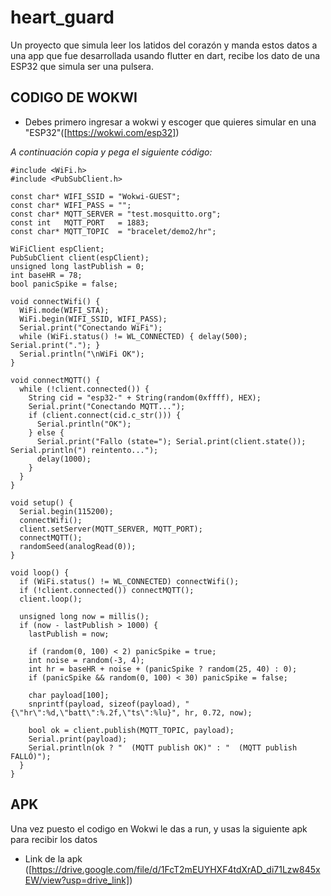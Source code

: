 # heart_guard

Un proyecto que simula leer los latidos del corazón y manda estos datos a una app que fue desarrollada usando flutter en dart, recibe los dato de una ESP32 que simula ser una pulsera.
## CODIGO DE WOKWI

- Debes primero ingresar a wokwi y escoger que quieres simular en una "ESP32"([https://wokwi.com/esp32])

*A continuación copia y pega el siguiente código:*

```
#include <WiFi.h>
#include <PubSubClient.h>

const char* WIFI_SSID = "Wokwi-GUEST";
const char* WIFI_PASS = "";
const char* MQTT_SERVER = "test.mosquitto.org";
const int   MQTT_PORT   = 1883;
const char* MQTT_TOPIC  = "bracelet/demo2/hr";

WiFiClient espClient;
PubSubClient client(espClient);
unsigned long lastPublish = 0;
int baseHR = 78;
bool panicSpike = false;

void connectWifi() {
  WiFi.mode(WIFI_STA);
  WiFi.begin(WIFI_SSID, WIFI_PASS);
  Serial.print("Conectando WiFi");
  while (WiFi.status() != WL_CONNECTED) { delay(500); Serial.print("."); }
  Serial.println("\nWiFi OK");
}

void connectMQTT() {
  while (!client.connected()) {
    String cid = "esp32-" + String(random(0xffff), HEX);
    Serial.print("Conectando MQTT...");
    if (client.connect(cid.c_str())) {
      Serial.println("OK");
    } else {
      Serial.print("Fallo (state="); Serial.print(client.state()); Serial.println(") reintento...");
      delay(1000);
    }
  }
}

void setup() {
  Serial.begin(115200);
  connectWifi();
  client.setServer(MQTT_SERVER, MQTT_PORT);
  connectMQTT();
  randomSeed(analogRead(0));
}

void loop() {
  if (WiFi.status() != WL_CONNECTED) connectWifi();
  if (!client.connected()) connectMQTT();
  client.loop();

  unsigned long now = millis();
  if (now - lastPublish > 1000) {
    lastPublish = now;

    if (random(0, 100) < 2) panicSpike = true;
    int noise = random(-3, 4);
    int hr = baseHR + noise + (panicSpike ? random(25, 40) : 0);
    if (panicSpike && random(0, 100) < 30) panicSpike = false;

    char payload[100];
    snprintf(payload, sizeof(payload), "{\"hr\":%d,\"batt\":%.2f,\"ts\":%lu}", hr, 0.72, now);

    bool ok = client.publish(MQTT_TOPIC, payload);
    Serial.print(payload);
    Serial.println(ok ? "  (MQTT publish OK)" : "  (MQTT publish FALLÓ)");
  }
}
```

## APK
Una vez puesto el codigo en Wokwi le das a run, y usas la siguiente apk para recibir los datos
- Link de la apk ([https://drive.google.com/file/d/1FcT2mEUYHXF4tdXrAD_di71Lzw845xEW/view?usp=drive_link])

